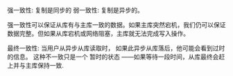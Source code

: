 强一致性: 复制是同步的
弱一致性: 复制是异步的。

强一致性可以保证从库有与主库一致的数据。如果主库突然宕机，我们仍可以保证数据完整。但如果从库宕机或网络阻塞，主库就无法完成写入操作。


最终一致性: 
当用户从异步从库读取时， 如果此异步从库落后，他可能会看到过时的信息。 这种不一致只是一个 暂时的状态 ——如果等待一段时间，从库最终会赶上并与主库保持一致.
